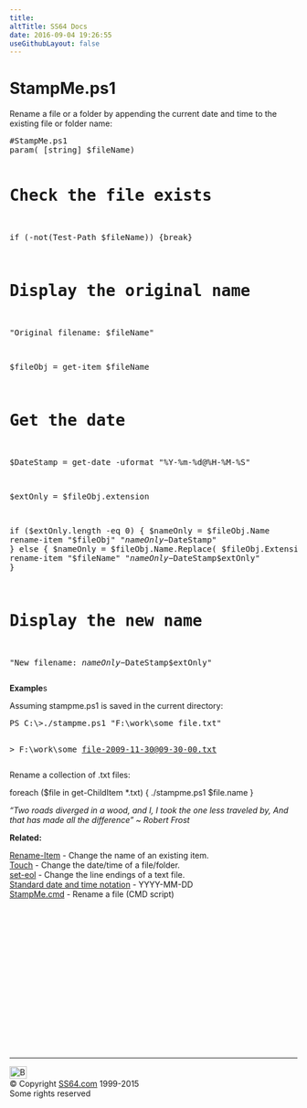 ```yaml
---
title:
altTitle: SS64 Docs
date: 2016-09-04 19:26:55
useGithubLayout: false
---
```

<!-- #BeginLibraryItem "/Library/head_pssyntax.lbi" --><!-- #EndLibraryItem --><h1> StampMe.ps1</h1> 
<p>Rename a  file or a folder by appending the current date and time to the existing file or folder name:</p>
<pre>#StampMe.ps1
param( [string] $fileName)

# Check the file exists
if (-not(Test-Path $fileName)) {break}

# Display the original name
"Original filename: $fileName"

$fileObj = get-item $fileName

# Get the date
$DateStamp = get-date -uformat "%Y-%m-%d@%H-%M-%S"

$extOnly = $fileObj.extension

if ($extOnly.length -eq 0) {
   $nameOnly = $fileObj.Name
   rename-item "$fileObj" "$nameOnly-$DateStamp"
   }
else {
   $nameOnly = $fileObj.Name.Replace( $fileObj.Extension,'')
   rename-item "$fileName" "$nameOnly-$DateStamp$extOnly"
   }

# Display the new name
"New filename: $nameOnly-$DateStamp$extOnly"</pre>
<p> <b>Example</b>s</p>
<p>Assuming stampme.ps1 is saved in the current directory:</p>
<pre>PS C:\&gt;./stampme.ps1 "F:\work\some file.txt"

  &gt; F:\work\some file-2009-11-30@09-30-00.txt
</pre>
<p>Rename  a collection of .txt files:</p>
<p class="code">foreach ($file in get-ChildItem *.txt) { ./stampme.ps1 $file.name }</p>
<p class="quote"><i>“Two roads diverged in a wood, and I, I took the one less traveled by, And that has made all the difference” ~ Robert Frost</i></p>
<p><b>Related:</b></p>
<p><a href="rename-item.html">Rename-Item</a> - Change the name of an existing item.<br>
<a href="syntax-touch.html">Touch</a> - Change the date/time of a file/folder.<br>
<a href="syntax-set-eol.html">set-eol</a> - Change the line endings of a text file.<br>
<a href="../dates.html">Standard date and time notation</a> - YYYY-MM-DD<br>
<a href="../nt/syntax-stampme.html">StampMe.cmd</a> - Rename a file (CMD script)
</p><!-- #BeginLibraryItem "/Library/foot_ps.lbi" --><p>
<!-- PowerShell300 -->
<ins class="adsbygoogle" style="display:inline-block;width:300px;height:250px" data-ad-client="ca-pub-6140977852749469" data-ad-slot="6253539900"></ins>
<script>
(adsbygoogle = window.adsbygoogle || []).push({});
</script></p>
<hr>
<div id="bl" class="footer"><a href="syntax-stampme.html#"><img src="../images/top.png" width="30" height="22" alt="Back to the Top"></a></div>
<div id="br" class="footer, tagline">© Copyright <a href="../index.html">SS64.com</a> 1999-2015<br>
Some rights reserved</div><!-- #EndLibraryItem -->

